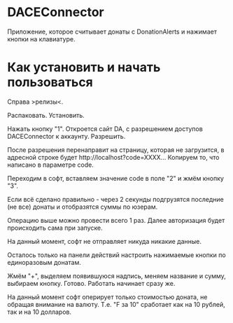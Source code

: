 # DACEConnector
Приложение, которое считывает донаты с DonationAlerts и нажимает кнопки на клавиатуре. 

# Как установить и начать пользоваться
Справа >релизы<.

Распаковать. Установить. 

Нажать кнопку "1". Откроется сайт DA, с разрешением доступов DACEConnector к аккаунту. Разрешить. 

После разрешения перенаправит на страницу, которая не загрузится, в адресной строке будет http://localhost?code=XXXX... Копируем то, что написано в параметре code.

Переходим в софт, вставляем значение code в поле "2" и жмём кнопку "3".

Если всё сделано правильно - через 2 секунды подгрузятся последние (не все) донаты и отобразятся суммы по юзерам. 

Операцию выше можно провести всего 1 раз. Далее авторизация будет происходить сама при запуске. 

На данный момент, софт не отправляет никуда никакие данные. 


Осталось только на панели действий настроить нажимаемые кнопки по единоразовым донатам. 

Жмём "+", выделяем появившуюся надпись, меняем название и сумму, выбираем кнопку. Готово. Работать начинает сразу же. 

На данный момент софт оперирует только стоимостью доната, не обращая внимание на валюту. Т.е. "F за 10" сработает как на 10 рублей, так и на 10 долларов. 
